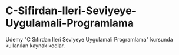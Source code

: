 # C-Sifirdan-Ileri-Seviyeye-Uygulamali-Programlama
Udemy "C Sıfırdan Ileri Seviyeye Uygulamali Programlama" kursunda kullanılan kaynak kodlar.
